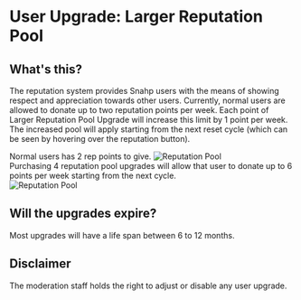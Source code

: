User Upgrade: Larger Reputation Pool
===

What's this?
---
The reputation system provides Snahp users with the means of showing
respect and appreciation towards other users. 
Currently, normal users are allowed to donate up to two reputation points per
week. Each point of Larger Reputation Pool Upgrade will increase this
limit by 1 point per week. The increased pool will apply starting from the next
reset cycle (which can be seen by hovering over the reputation button).

Normal users has 2 rep points to give.
<img src="https://i.imgur.com/PKOR3hm.png" alt="Reputation Pool"/><br>
Purchasing 4 reputation pool upgrades will allow that user to donate up to
6 points per week starting from the next cycle.  <br>
<img src="https://i.imgur.com/oRgIHjb.png" alt="Reputation Pool"/>

Will the upgrades expire?
---
Most upgrades will have a life span between 6 to 12 months.

Disclaimer
---
The moderation staff holds the right to adjust or disable any user upgrade.
